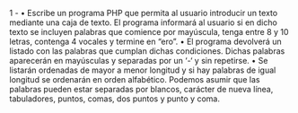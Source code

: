 1 - • Escribe un programa PHP que permita al usuario introducir un texto mediante una caja de texto. El programa informará al usuario si en dicho texto se incluyen palabras que comience por mayúscula, tenga entre 8 y 10 letras, contenga 4 vocales y termine en “ero”.
    • El programa devolverá un listado con las palabras que cumplan dichas condiciones. Dichas palabras aparecerán en mayúsculas y separadas por un ‘-‘ y sin repetirse.
    • Se listarán ordenadas de mayor a menor longitud y si hay palabras de igual longitud se ordenarán en orden alfabético. Podemos asumir que las palabras pueden estar separadas por blancos, carácter de nueva línea, tabuladores, puntos, comas, dos puntos y punto y coma.